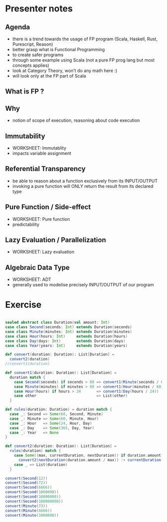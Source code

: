 # Presenter notes

## Agenda

- there is a trend towards the usage of FP program (Scala, Haskell, Rust, Purescript, Reason)
- better grasp what is Functional Programming
- to create safer programs
- through some example using Scala (not a pure FP prog lang but most concepts applies)
- look at Category Theory, won't do any math here :)
- will look only at the FP part of Scala

## What is FP ?

## Why

- notion of scope of execution, reasoning about code execution

## Immutability

- WORKSHEET: Immutablity
- impacts variable assignment

## Referential Transparency

- be able to reason about a function exclusively from its INPUT/OUTPUT
- invoking a pure function will ONLY return the result from its declared type

## Pure Function / Side-effect

- WORKSHEET: Pure function
- predictability

## Lazy Evaluation / Parallelization

- WORKSHEET: Lazy evaluation

## Algebraic Data Type

- WORKSHEET: ADT
- generally used to modelise precisely INPUT/OUTPUT of our program

# Exercise

```scala

sealed abstract class Duration(val amount: Int)
case class Second(seconds: Int) extends Duration(seconds)
case class Minute(minutes: Int) extends Duration(minutes)
case class Hour(hours: Int)     extends Duration(hours)
case class Day(days: Int)       extends Duration(days)
case class Year(years: Int)     extends Duration(years)

def convert(duration: Duration): List[Duration] =
  convert2(duration)
//convert1(duration)

def convert1(duration: Duration): List[Duration] =
  duration match {
    case Second(seconds) if seconds > 60 => convert1(Minute(seconds / 60)) :+ Second(seconds % 60)
    case Minute(minutes) if minutes > 60 => convert1(Hour(minutes / 60)) :+ Minute(minutes % 60)
    case Hour(hours) if hours > 24       => convert1(Day(hours / 24)) :+ Hour(hours % 24)
    case other                           => List(other)
  }

def rules(duration: Duration) = duration match {
  case _: Second => Some(60, Second, Minute)
  case _: Minute => Some(60, Minute, Hour)
  case _: Hour   => Some(24, Hour, Day)
  case _: Day    => Some(365, Day, Year)
  case _: Year   => None
}

def convert2(duration: Duration): List[Duration] =
  rules(duration) match {
    case Some((max, currentDuration, nextDuration)) if duration.amount > max =>
      convert2(nextDuration(duration.amount / max)) :+ currentDuration(duration.amount % max)
    case _ => List(duration)
  }

convert(Second(12))
convert(Second(72))
convert(Second(6666))
convert(Second(1000000))
convert(Second(10000000))
convert(Second(100000000))
convert(Minute(73))
convert(Minute(6666))
convert(Minute(1000000))
```


